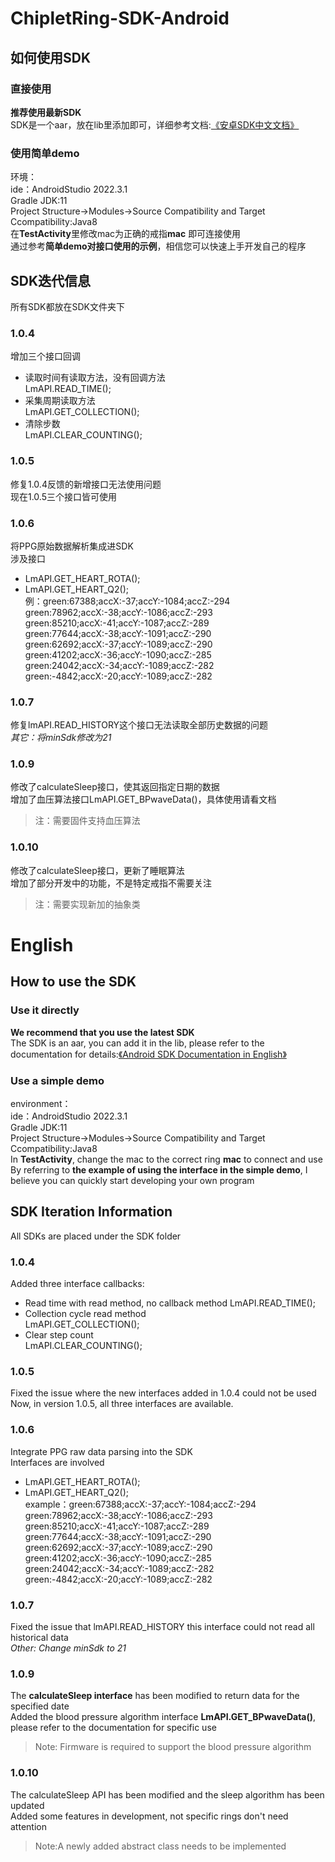 # ChipletRing-SDK-Android
## 如何使用SDK
### 直接使用
**推荐使用最新SDK**   
SDK是一个aar，放在lib里添加即可，详细参考文档:[《安卓SDK中文文档》](https://github.com/Z-y-hu/ChipletRing-SDK-Android/blob/master/BCL603M1%20ChipletRing%20APP%20SDK%E8%AF%B4%E6%98%8E%E6%96%87%E6%A1%A3-Android%20V1.3.4.pdf )
### 使用简单demo
环境：    
ide：AndroidStudio 2022.3.1   
Gradle JDK:11    
Project Structure→Modules→Source Compatibility and Target Ccompatibility:Java8   
在**TestActivity**里修改mac为正确的戒指**mac** 即可连接使用            
通过参考**简单demo对接口使用的示例**，相信您可以快速上手开发自己的程序
## SDK迭代信息
所有SDK都放在SDK文件夹下
### 1.0.4
增加三个接口回调

- 读取时间有读取方法，没有回调方法  
 LmAPI.READ_TIME();
- 采集周期读取方法  
 LmAPI.GET_COLLECTION();
- 清除步数  
 LmAPI.CLEAR_COUNTING();
### 1.0.5
修复1.0.4反馈的新增接口无法使用问题  
现在1.0.5三个接口皆可使用
### 1.0.6
将PPG原始数据解析集成进SDK  
涉及接口

- LmAPI.GET_HEART_ROTA();
- LmAPI.GET_HEART_Q2();  
例：green:67388;accX:-37;accY:-1084;accZ:-294  
                                                                                                    green:78962;accX:-38;accY:-1086;accZ:-293  
                                                                                                    green:85210;accX:-41;accY:-1087;accZ:-289  
                                                                                                    green:77644;accX:-38;accY:-1091;accZ:-290  
                                                                                                    green:62692;accX:-37;accY:-1089;accZ:-290  
                                                                                                    green:41202;accX:-36;accY:-1090;accZ:-285  
                                                                                                    green:24042;accX:-34;accY:-1089;accZ:-282  
                                                                                                    green:-4842;accX:-20;accY:-1089;accZ:-282  

### 1.0.7
修复lmAPI.READ_HISTORY这个接口无法读取全部历史数据的问题  
*其它：将minSdk修改为21*
### 1.0.9
修改了calculateSleep接口，使其返回指定日期的数据   
增加了血压算法接口LmAPI.GET_BPwaveData()，具体使用请看文档
> 注：需要固件支持血压算法  
### 1.0.10
修改了calculateSleep接口，更新了睡眠算法  
增加了部分开发中的功能，不是特定戒指不需要关注
> 注：需要实现新加的抽象类       

# English
## How to use the SDK
### Use it directly
**We recommend that you use the latest SDK**   
The SDK is an aar, you can add it in the lib, please refer to the documentation for details:[《Android SDK Documentation in English》](https://github.com/Z-y-hu/ChipletRing-SDK-Android/blob/master/BCL603M1%20ChipletRing%20%20APP%20SDK%20Manual-Android%20V1.3.4.pdf)
### Use a simple demo
environment：    
ide：AndroidStudio 2022.3.1   
Gradle JDK:11    
Project Structure→Modules→Source Compatibility and Target Ccompatibility:Java8   
In **TestActivity**, change the mac to the correct ring **mac** to connect and use            
By referring to **the example of using the interface in the simple demo**, I believe you can quickly start developing your own program
## SDK Iteration Information
All SDKs are placed under the SDK folder
### 1.0.4
Added three interface callbacks:

- Read time with read method, no callback method
LmAPI.READ_TIME();
- Collection cycle read method  
LmAPI.GET_COLLECTION();
- Clear step count  
LmAPI.CLEAR_COUNTING();
### 1.0.5
Fixed the issue where the new interfaces added in 1.0.4 could not be used
Now, in version 1.0.5, all three interfaces are available.
### 1.0.6
Integrate PPG raw data parsing into the SDK  
Interfaces are involved 

- LmAPI.GET_HEART_ROTA();
- LmAPI.GET_HEART_Q2();  
example：green:67388;accX:-37;accY:-1084;accZ:-294  
                                                                                                    green:78962;accX:-38;accY:-1086;accZ:-293  
                                                                                                    green:85210;accX:-41;accY:-1087;accZ:-289  
                                                                                                    green:77644;accX:-38;accY:-1091;accZ:-290  
                                                                                                    green:62692;accX:-37;accY:-1089;accZ:-290  
                                                                                                    green:41202;accX:-36;accY:-1090;accZ:-285  
                                                                                                    green:24042;accX:-34;accY:-1089;accZ:-282  
                                                                                                    green:-4842;accX:-20;accY:-1089;accZ:-282  

### 1.0.7
Fixed the issue that lmAPI.READ_HISTORY this interface could not read all historical data  
*Other: Change minSdk to 21*
### 1.0.9
The **calculateSleep interface** has been modified to return data for the specified date  
Added the blood pressure algorithm interface **LmAPI.GET_BPwaveData()**, please refer to the documentation for specific use
> Note: Firmware is required to support the blood pressure algorithm     
### 1.0.10
The calculateSleep API has been modified and the sleep algorithm has been updated  
Added some features in development, not specific rings don't need attention
> Note:A newly added abstract class needs to be implemented 